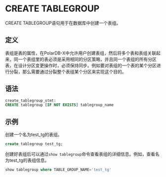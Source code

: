 CREATE TABLEGROUP 
======================================

CREATE TABLEGROUP语句用于在数据库中创建一个表组。

定义 
-----------------------

表组是表的属性，在PolarDB-X中允许用户创建表组，然后将多个表和表组关联起来，同一个表组里的表必须是采用相同的分区策略，并且同一个表组的所有分区表，在设计分区变更操作时，必须保持同步。例如要对表组的一个表的某个分区进行分裂，那么需要通过分裂整个表组某个分区来实现这个目的。

语法 
-----------------------

```sql
create_tablegroup_stmt:
CREATE tablegroup [IF NOT EXISTS] tablegroup_name
```



示例 
-----------------------

创建一个名为test_tg的表组。

```sql
create tablegroup test_tg;
```



创建好表组后可以通过`show tablegroup`命令查看表组的详细信息。例如，查看名为test_tg的表组信息。

```sql
show tablegroup where TABLE_GROUP_NAME='test_tg'
```



